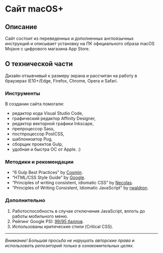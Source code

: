 # Сайт macOS+

## Описание

Сайт состоит из переведенных и дополненных англоязычных инструкций
и описывает установку на ПК официального образа macOS Mojave с цифрового магазина App Store.

## О технической части

Дизайн отзывчивый к размеру экрана и рассчитан на работу в браузерах IE10+/Edge, Firefox, Chrome, Opera и Safari.

### Инструменты

В создании сайта помогали:

* редактор кода Visual Studio Code,
* графический редактор Affinity Designer,
* редактор векторной графики Inkscape,
* препроцессор Sass,
* постпроцессор PostCSS,
* шаблонизатор Pug,
* сборщик проектов Gulp,
* удобная и быстра ОС от Apple. :)

### Методики и рекомендации

* “6 Gulp Best Practices” by [Cosmin](http://blog.rangle.io/angular-gulp-bestpractices/).
* “HTML/CSS Style Guide” by [Google](https://google.github.io/styleguide/htmlcssguide.html).
* “Principles of writing consistent, idiomatic CSS” by [Necolas](https://github.com/necolas/idiomatic-css).
* “Principles of Writing Consistent, Idiomatic JavaScript” by [rwaldron](https://github.com/rwaldron/idiomatic.js/).

### Дополнительно

1. Работоспособность в случае отключения JavaScript, вплоть до работы мобильного меню.
2. Рейтинг Google PSI: [99/95 баллов](https://developers.google.com/speed/pagespeed/insights/?url=https%3A%2F%2Fbrofox86.github.io%2Fmacos-plus&tab=desktop).
3. Использованы критические стили (Critical CSS).

____________________

*Внимание! Большая просьба не нарушать авторские права и использовать репозиторий только в ознакомительных целях.*